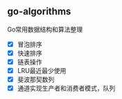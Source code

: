 ## go-algorithms
Go常用数据结构和算法整理

- [x] 冒泡排序
- [X] 快速排序
- [X] 链表操作
- [x] LRU最近最少使用
- [x] 斐波那契数列
- [x] 通道实现生产者和消费者模式，队列